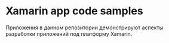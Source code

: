 # Xamarin app code samples
Приложения в данном репозитории демонстрируют аспекты разработки приложений под платформу Xamarin.